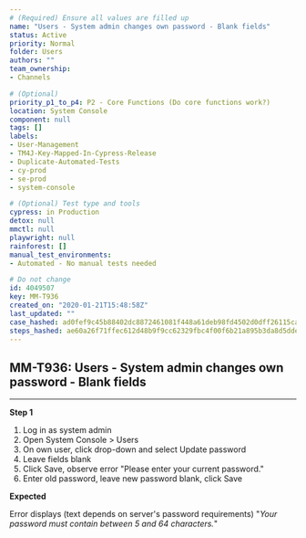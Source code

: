 ```yaml
---
# (Required) Ensure all values are filled up
name: "Users - System admin changes own password - Blank fields"
status: Active
priority: Normal
folder: Users
authors: ""
team_ownership: 
- Channels

# (Optional)
priority_p1_to_p4: P2 - Core Functions (Do core functions work?)
location: System Console
component: null
tags: []
labels: 
- User-Management
- TM4J-Key-Mapped-In-Cypress-Release
- Duplicate-Automated-Tests
- cy-prod
- se-prod
- system-console

# (Optional) Test type and tools
cypress: in Production
detox: null
mmctl: null
playwright: null
rainforest: []
manual_test_environments: 
- Automated - No manual tests needed

# Do not change
id: 4049507
key: MM-T936
created_on: "2020-01-21T15:48:58Z"
last_updated: ""
case_hashed: ad0fef9c45b88402dc8872461081f448a61deb98fd4502d0dff26115ca5d1382fa89710b21c90ee58a6f8c8c79c07521
steps_hashed: ae60a26f71ffec612d48b9f9cc62329fbc4f00f6b21a895b3da8d5dde1761b03f2b19bc0471fe714018ed4858769eda4
---
```


<!-- (Auto-generated) Based on frontmatter's "key" and "name" -->

## MM-T936: Users - System admin changes own password - Blank fields

---

**Step 1**

1. Log in as system admin
2. Open System Console > Users
3. On own user, click drop-down and select Update password
4. Leave fields blank
5. Click Save, observe error "Please enter your current password."
6. Enter old password, leave new password blank, click Save

**Expected**

Error displays (text depends on server's password requirements) "_Your password must contain between 5 and 64 characters._"

